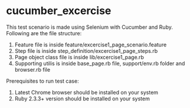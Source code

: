 # cucumber_excercise

This test scenario is made using Selenium with Cucumber and Ruby. Following are the file structure:

1) Feature file is inside feature/excercise1_page_scenario.feature
2) Step file is inside step_definition/excercise1_page_steps.rb
3) Page object class file is inside lib/excercise1_page.rb
4) Supporting utilis is inside base_page.rb file, support/env.rb folder and browser.rb file 


Prerequisites to run test case: 
1) Latest Chrome browser should be installed on your system 
2) Ruby 2.3.3+ version should be installed on your system


